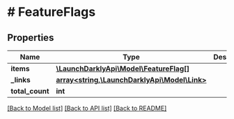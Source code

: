 # # FeatureFlags

## Properties

Name | Type | Description | Notes
------------ | ------------- | ------------- | -------------
**items** | [**\LaunchDarklyApi\Model\FeatureFlag[]**](FeatureFlag.md) |  |
**_links** | [**array<string,\LaunchDarklyApi\Model\Link>**](Link.md) |  |
**total_count** | **int** |  | [optional]

[[Back to Model list]](../../README.md#models) [[Back to API list]](../../README.md#endpoints) [[Back to README]](../../README.md)
